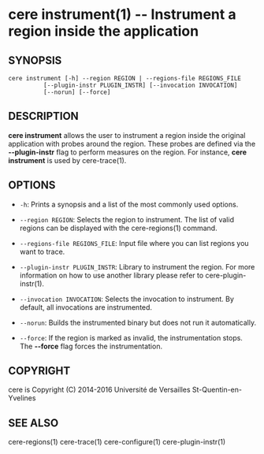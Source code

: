 cere instrument(1) -- Instrument a region inside the application
==================================================================

## SYNOPSIS

```
cere instrument [-h] --region REGION | --regions-file REGIONS_FILE
          [--plugin-instr PLUGIN_INSTR] [--invocation INVOCATION]
          [--norun] [--force]
```

## DESCRIPTION

**cere instrument** allows the user to instrument a region inside the original
application with probes around the region. These probes are defined via the
**--plugin-instr** flag to perform measures on the region. For instance,
**cere instrument** is used by cere-trace(1).

## OPTIONS

  * `-h`:
    Prints a synopsis and a list of the most commonly used options.

  * `--region REGION`:
    Selects the region to instrument. The list of valid regions can be displayed
    with the cere-regions(1) command.

  * `--regions-file REGIONS_FILE`:
    Input file where you can list regions you want to trace.

  * `--plugin-instr PLUGIN_INSTR`:
    Library to instrument the region. For more information on how to use another
    library please refer to cere-plugin-instr(1).

  * `--invocation INVOCATION`:
    Selects the invocation to instrument. By default, all invocations are
    instrumented.

  * `--norun`:
    Builds the instrumented binary but does not run it automatically.

  * `--force`:
    If the region is marked as invalid, the instrumentation stops. The **--force**
    flag forces the instrumentation.

## COPYRIGHT

cere is Copyright (C) 2014-2016 Université de Versailles St-Quentin-en-Yvelines

## SEE ALSO

cere-regions(1) cere-trace(1) cere-configure(1) cere-plugin-instr(1)
